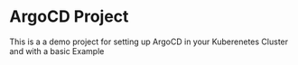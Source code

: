 # ArgoCD Project

This is a a demo project for setting up ArgoCD in your Kuberenetes Cluster and with a basic Example
